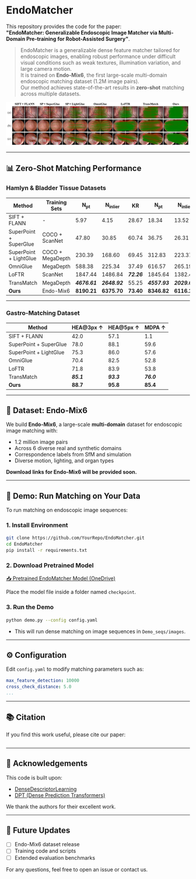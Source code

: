 
# EndoMatcher

This repository provides the code for the paper:  
**"EndoMatcher: Generalizable Endoscopic Image Matcher via Multi-Domain Pre-training for Robot-Assisted Surgery"**.

> EndoMatcher is a generalizable dense feature matcher tailored for endoscopic images, enabling robust performance under difficult visual conditions such as weak textures, illumination variation, and large camera motion.  
> It is trained on **Endo-Mix6**, the first large-scale multi-domain endoscopic matching dataset (1.2M image pairs).  
> Our method achieves state-of-the-art results in **zero-shot** matching across multiple datasets.

![Qualitative Results](./result.png)

---

## 📊 Zero-Shot Matching Performance

### Hamlyn & Bladder Tissue Datasets

| Method | Training Sets | N<sub>pt</sub> | N<sub>inlier</sub> | KR | N<sub>pt</sub> | N<sub>inlier</sub> | KR | FPS ↑ |
|--------|----------------|------------------------|--------------------|--------|---------------------------|--------------------|--------|-------|
| SIFT + FLANN | - | 5.97 | 4.15 | 28.67 | 18.34 | 13.52 | 50.23 | - |
| SuperPoint + SuperGlue | COCO + ScanNet | 47.80 | 30.85 | 60.74 | 36.75 | 26.31 | 61.77 | 6.11 |
| SuperPoint + LightGlue | COCO + MegaDepth | 230.39 | 168.60 | 69.45 | 312.83 | 223.37 | 67.18 | 8.91 |
| OmniGlue | MegaDepth | 588.38 | 225.34 | 37.49 | 616.57 | 265.19 | 41.74 | 0.57 |
| LoFTR | ScanNet | 1847.44 | 1486.84 | _**72.26**_ | 1845.64 | 1382.48 | _**68.19**_ | _**12.83**_ |
| TransMatch | MegaDepth | _**4676.61**_ | _**2648.92**_ | 55.25 | _**4557.93**_ | _**2029.05**_ | 43.84 | 0.02 |
| **Ours** | Endo-Mix6 | **8190.21** | **6375.70** | **73.40** | **8346.82** | **6116.20** | **68.75** | **47.38** |

---

### Gastro-Matching Dataset

| Method | HEA@3px ↑ | HEA@5px ↑ | MDPA ↑ |
|--------|-----------|-----------|--------|
| SIFT + FLANN | 42.0 | 57.1 | 1.1 |
| SuperPoint + SuperGlue | 78.0 | 88.1 | 59.6 |
| SuperPoint + LightGlue | 75.3 | 86.0 | 57.6 |
| OmniGlue | 70.4 | 82.5 | 52.8 |
| LoFTR | 71.8 | 83.9 | 53.8 |
| TransMatch | _**85.1**_ | _**93.3**_ | _**76.0**_ |
| **Ours** | **88.7** | **95.8** | **85.4** |

---

## 📁 Dataset: Endo-Mix6

We build **Endo-Mix6**, a large-scale **multi-domain** dataset for endoscopic image matching with:
- 1.2 million image pairs
- Across 6 diverse real and synthetic domains
- Correspondence labels from SfM and simulation
- Diverse motion, lighting, and organ types

**Download links for Endo-Mix6 will be provided soon.**

---

## 🧪 Demo: Run Matching on Your Data

To run matching on endoscopic image sequences:

### 1. Install Environment

```bash
git clone https://github.com/YourRepo/EndoMatcher.git
cd EndoMatcher
pip install -r requirements.txt
```

### 2. Download Pretrained Model

[📥 Pretrained EndoMatcher Model (OneDrive)](https://1drv.ms/u/c/3e70577908ec5d62/EbItrz8y1mdKjvnCI9UfeH4BO_z2DC59y1UlcCwEfjmq1Q?e=rtrrkh)

Place the model file inside a folder named `checkpoint`.

### 3. Run the Demo

```bash
python demo.py --config config.yaml
```

- This will run dense matching on image sequences in `Demo_seqs/images`.

---

## ⚙️ Configuration

Edit `config.yaml` to modify matching parameters such as:

```yaml
max_feature_detection: 10000
cross_check_distance: 5.0
...
```

---

## 📚 Citation

If you find this work useful, please cite our paper:

```bibtex

```

---

## 🙏 Acknowledgements

This code is built upon:
- [DenseDescriptorLearning](https://github.com/lppllppl920/DenseDescriptorLearning-Pytorch)
- [DPT (Dense Prediction Transformers)](https://github.com/intel-isl/DPT)

We thank the authors for their excellent work.

---

## 🔮 Future Updates

- [ ] Endo-Mix6 dataset release
- [ ] Training code and scripts
- [ ] Extended evaluation benchmarks

For any questions, feel free to open an issue or contact us.
